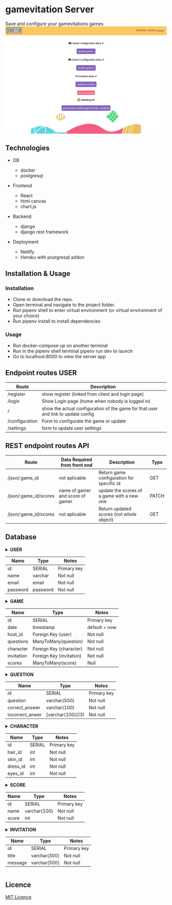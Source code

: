 # gamevitation Server

Save and configure your gamevitations games
[![Deploy link](Capture.JPG)](https://gamein-vitation.herokuapp.com/)

## Technologies

  - DB 
    * docker
    * postgresql
  
  - Frontend
    * React 
    * html canvas
    * chart.js

  - Backend 
    * django
    * django rest framework
  
  - Deployment 
    * Netlify
    * Heroku with postgresql addon

## Installation & Usage

### Installation

* Clone or download the repo.
* Open terminal and navigate to the project folder.
* Run pipenv shell to enter virtual environment (or virtual environment of your choice)
* Run pipenv install to install dependencies

### Usage

* Run docker-compose up on another terminal
* Run in the pipenv shell terminal pipenv run dev to launch
* Go to localhost:8000 to view the server app

## Endpoint routes USER

| Route          |  Description                                             |
| -------------- | ------------------------------------------------------- |
| /register |  show register (linked from client and login page)                 |
| /login    | Show Login page (home when nobody is logged in)
| /        | show the actual configuration of the game for that user and link to update config |
| /configuration        | Form to configurate the game or update |
| /settings | form to update user settings |


## REST endpoint routes API

| Route          | Data Required from front end                                           | Description                                             | Type   |
| -------------- | ---------------------------------------------------------------------- | ------------------------------------------------------- | ------ |
| /json/:game_id | not aplicable                                         | Return game configuration for specific id                 | GET   |
| /json/:game_id/scores | name of gamer and score of gamer                                        |  update the scores of a game with a new one                        | PATCH   |
| /json/:game_id/scores | not aplicable | Return updated scores (not whole object)                  | GET   |


## Database

<details>
  <summary><b>USER</b></sumary>

| Name | Type | Notes |
|------|------|-------|
| id | SERIAL | Primary key |
| name | varchar | Not null |
| email | email | Not null |
| password | password | Not null |

</details>

<details>
  <summary><b>GAME</b></sumary>

| Name | Type | Notes |
|------|------|-------|
| id | SERIAL | Primary key |
| date | timestamp | default = now |
| host_id | Foreign Key (user) | Not null |
| questions | ManyToMany(question) | Not null |
| character | Foreign Key (character) | Not null |
| invitation | Foreign Key (invitation) | Not null |
| scores | ManyToMany(score) | Null |

</details>

<details>
  <summary><b>QUESTION</b></sumary>

| Name | Type | Notes |
|------|------|-------|
| id | SERIAL | Primary key |
| question | varchar(500) | Not null |
| correct_answer | varchar(100) | Not null |
| incorrect_anwer | \[varchar(100)\]\(3\) | Not null |

</details>

<details>
  <summary><b>CHARACTER</b></sumary>

| Name | Type | Notes |
|------|------|-------|
| id | SERIAL | Primary key |
| hair_id | int | Not null |
| skin_id | int | Not null |
| dress_id | int | Not null |
| eyes_id | int | Not null |

</details>

<details>
  <summary><b>SCORE</b></sumary>

| Name | Type | Notes |
|------|------|-------|
| id | SERIAL | Primary key |
| name | varchar(100) | Not null |
| score | int | Not null |

</details>

<details>
  <summary><b>INVITATION</b></sumary>

| Name | Type | Notes |
|------|------|-------|
| id | SERIAL | Primary key |
| title | varchar(300) | Not null |
| message | varchar(500) | Not null |

</details>

## Licence

[MIT Licence](https://opensource.org/licenses/mit-license.php)
